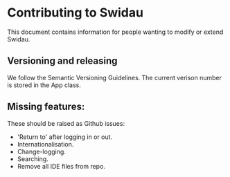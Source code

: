 Contributing to Swidau
======================

This document contains information for people wanting to modify or extend Swidau.

## Versioning and releasing

We follow the Semantic Versioning Guidelines. The current verison number is stored in the App class.

## Missing features:

These should be raised as Github issues:

* 'Return to' after logging in or out.
* Internationalisation.
* Change-logging.
* Searching.
* Remove all IDE files from repo.
